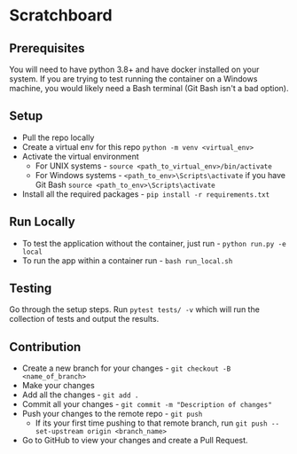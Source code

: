 # Scratchboard

## Prerequisites
You will need to have python 3.8+ and have docker installed on your system.
If you are trying to test running the container on a Windows machine, you would
likely need a Bash terminal (Git Bash isn't a bad option).

## Setup
- Pull the repo locally
- Create a virtual env for this repo `python -m venv <virtual_env>`
- Activate the virtual environment
  - For UNIX systems - `source <path_to_virtual_env>/bin/activate`
  - For Windows systems - `<path_to_env>\Scripts\activate` if you have Git Bash `source <path_to_env>\Scripts\activate`
- Install all the required packages - `pip install -r requirements.txt`

## Run Locally
- To test the application without the container, just run - `python run.py -e local`
- To run the app within a container run - `bash run_local.sh`

## Testing
Go through the setup steps. Run `pytest tests/ -v` which will run the collection of tests and output the results.

## Contribution
- Create a new branch for your changes - `git checkout -B <name_of_branch>`
- Make your changes
- Add all the changes - `git add .`
- Commit all your changes - `git commit -m "Description of changes"`
- Push your changes to the remote repo - `git push`
  - If its your first time pushing to that remote branch, run `git push --set-upstream origin <branch_name>`
- Go to GitHub to view your changes and create a Pull Request.
